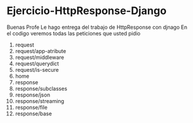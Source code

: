 # Ejercicio-HttpResponse-Django

Buenas Profe Le hago entrega del trabajo de HttpResponse con djnago
En el codigo veremos todas las peticiones que usted pidio
1. request
2. request/app-atribute
3. request/middleware
4. request/querydict
5. request/is-secure
6. home
7. response
8. response/subclasses
9. response/json
10. response/streaming
11. response/file
12. response/base
